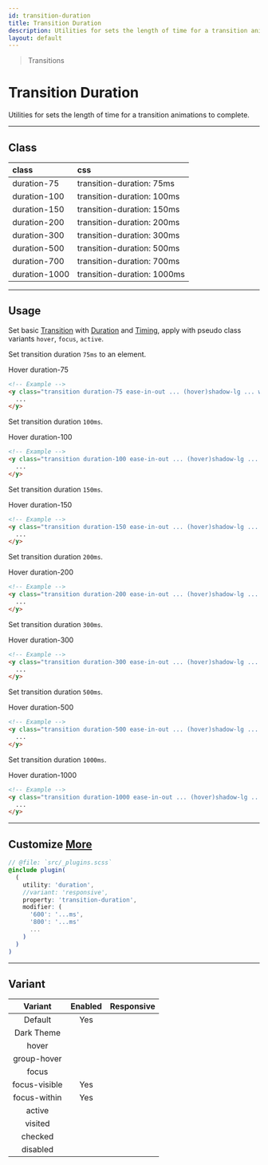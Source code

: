 ```yaml
---
id: transition-duration
title: Transition Duration
description: Utilities for sets the length of time for a transition animations to complete.
layout: default
---
```


> Transitions

# Transition Duration

Utilities for sets the length of time for a transition animations to complete.

---

## Class

| <span class="px-3 py-1 text-white (dark)text-charcoal-100 bg-charcoal-100 (dark)bg-gray-600 rounded-full">class</span> | <span class="px-3 py-1 text-white (dark)text-charcoal-100 bg-charcoal-100 (dark)bg-gray-600 rounded-full">css</span> |
|:--|:--|
| duration-75 | transition-duration: 75ms |
| duration-100 | transition-duration: 100ms |
| duration-150 | transition-duration: 150ms |
| duration-200 | transition-duration: 200ms |
| duration-300 | transition-duration: 300ms |
| duration-500 | transition-duration: 500ms |
| duration-700 | transition-duration: 700ms |
| duration-1000 | transition-duration: 1000ms |

---

## Usage

Set basic [Transition](/transition-property/) with [Duration](/transition-duration/) and [Timing](/transition-timing/), apply with pseudo class variants `hover`, `focus`, `active`.

Set transition duration `75ms` to an element.

<y class="my-2 mx-auto w-64">
  <y class="p-4 w-56 text-center text-gray-600 bg-gray-400 transition duration-75 ease-in-out (hover)shadow-lg cursor-pointer">
  	Hover duration-75
  </y>
</y>

```html
<!-- Example -->
<y class="transition duration-75 ease-in-out ... (hover)shadow-lg ... w-32 h-24">
  ...
</y>
```

Set transition duration `100ms`.

<y class="my-2 mx-auto w-64">
  <y class="p-4 w-56 text-center text-gray-600 bg-gray-400 transition duration-100 ease-in-out (hover)shadow-lg cursor-pointer">
  	Hover duration-100
  </y>
</y>

```html
<!-- Example -->
<y class="transition duration-100 ease-in-out ... (hover)shadow-lg ... w-32 h-24">
  ...
</y>
```
Set transition duration `150ms`.

<y class="my-2 mx-auto w-64">
  <y class="p-4 w-56 text-center text-gray-600 bg-gray-400 transition duration-150 ease-in-out (hover)shadow-lg cursor-pointer">
  	Hover duration-150
  </y>
</y>

```html
<!-- Example -->
<y class="transition duration-150 ease-in-out ... (hover)shadow-lg ... w-32 h-24">
  ...
</y>
```

Set transition duration `200ms`.

<y class="my-2 mx-auto w-64">
  <y class="p-4 w-56 text-center text-gray-600 bg-gray-400 transition duration-200 ease-in-out (hover)shadow-lg cursor-pointer">
  	Hover duration-200
  </y>
</y>

```html
<!-- Example -->
<y class="transition duration-200 ease-in-out ... (hover)shadow-lg ... w-32 h-24">
  ...
</y>
```

Set transition duration `300ms`.

<y class="my-2 mx-auto w-64">
  <y class="p-4 w-56 text-center text-gray-600 bg-gray-400 transition duration-300 ease-in-out (hover)shadow-lg cursor-pointer">
  	Hover duration-300
  </y>
</y>

```html
<!-- Example -->
<y class="transition duration-300 ease-in-out ... (hover)shadow-lg ... w-32 h-24">
  ...
</y>
```

Set transition duration `500ms`.

<y class="my-2 mx-auto w-64">
  <y class="p-4 w-56 text-center text-gray-600 bg-gray-400 transition duration-500 ease-in-out (hover)shadow-lg cursor-pointer">
  	Hover duration-500
  </y>
</y>

```html
<!-- Example -->
<y class="transition duration-500 ease-in-out ... (hover)shadow-lg ... w-32 h-24">
  ...
</y>
```

Set transition duration `1000ms`.

<y class="my-2 mx-auto w-64">
  <y class="p-4 w-56 text-center text-gray-600 bg-gray-400 transition duration-1000 ease-in-out (hover)shadow-lg cursor-pointer">
  	Hover duration-1000
  </y>
</y>

```html
<!-- Example -->
<y class="transition duration-1000 ease-in-out ... (hover)shadow-lg ... w-32 h-24">
  ...
</y>
```

---

## Customize <a class="ml-1 px-2 py-1 text-sm text-gray-600 (dark)text-charcoal-100 bg-gray-300 (dark)bg-gray-600" href="/plugin-api/">More</a>

```scss
// @file: `src/_plugins.scss`
@include plugin(
  (
    utility: 'duration',
    //variant: 'responsive',
    property: 'transition-duration',
    modifier: (
      '600': '...ms',
      '800': '...ms'
      ...
    )
  )
)
```

---

## Variant

| <span class="font-semibold underline">Variant</span> | <span class="font-semibold underline">Enabled</span> | <span class="font-semibold underline">Responsive</span> |
|:-:|:-:|:-:|
| Default | Yes | |
| Dark Theme | | |
| hover| | |
| group-hover | | |
| focus | | |
| focus-visible | Yes | |
| focus-within | Yes | |
| active | | |
| visited | | |
| checked | | |
| disabled | | |

